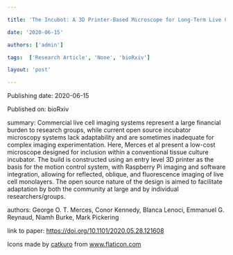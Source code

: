 ---
title: 'The Incubot: A 3D Printer-Based Microscope for Long-Term Live Cell Imaging within a Tissue Culture Incubator '
date: '2020-06-15'
authors: ['admin']
tags:  ['Research Article', 'None', 'bioRxiv']
layout: 'post'
---
Publishing date: 2020-06-15

Published on: bioRxiv

summary: Commercial live cell imaging systems represent a large financial burden to research groups, while current open source incubator microscopy systems lack adaptability and are sometimes inadequate for complex imaging experimentation. Here, Merces et al present a low-cost microscope designed for inclusion within a conventional tissue culture incubator. The build is constructed using an entry level 3D printer as the basis for the motion control system, with Raspberry Pi imaging and software integration, allowing for reflected, oblique, and fluorescence imaging of live cell monolayers. The open source nature of the design is aimed to facilitate adaptation by both the community at large and by individual researchers/groups. 

authors: George O. T. Merces, Conor Kennedy,  Blanca Lenoci,  Emmanuel G. Reynaud,  Niamh Burke,  Mark Pickering

link to paper: https://doi.org/10.1101/2020.05.28.121608

Icons made by <a href="https://www.flaticon.com/free-icon/bookshelves_3576884" title="catkuro">catkuro</a> from <a href="https://www.flaticon.com/" title="Flaticon"> www.flaticon.com</a>